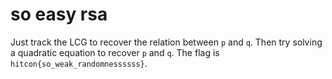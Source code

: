 # so easy rsa

Just track the LCG to recover the relation between `p` and `q`. Then try solving a quadratic equation to recover `p` and `q`. The flag is `hitcon{so_weak_randomnessssss}`.